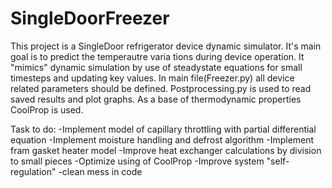 # SingleDoorFreezer

This project is a SingleDoor refrigerator device dynamic simulator. It's main goal is to predict the temperautre varia 
tions during device operation. It "mimics" dynamic simulation by use of steadystate equations for small timesteps and updating key values. 
In main file(Freezer.py) all device related parameters should be defined. Postprocessing.py is used to read saved results and plot graphs.
As a base of thermodynamic properties CoolProp is used.

Task to do:
-Implement model of capillary throttling with partial differential equation
-Implement moisture handling and defrost algorithm
-Implement fram gasket heater model
-Improve heat exchanger calculations by division to small pieces 
-Optimize using of CoolProp
-Improve system "self-regulation"
-clean mess in code
